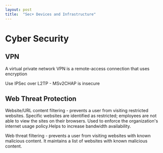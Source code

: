 ```yaml
---
layout: post
title:  "Sec+ Devices and Infrastructure"
---
```

 
# Cyber Security

## VPN
A virtual private network VPN is a remote-access connection that uses encryption

Use IPSec over L2TP - MSv2CHAP is insecure

## Web Threat Protection

Website/URL content filtering - prevents a user from visiting restricted websites. Specific websites are identified as restricted; employees are not able to view the sites on their browsers. Used to enforce the organization's internet usage policy.Helps to increase bandwidth availability.

Web threat filtering - prevents a user from visiting websites with known malicious content. It maintains a list of websites with known malicious content.